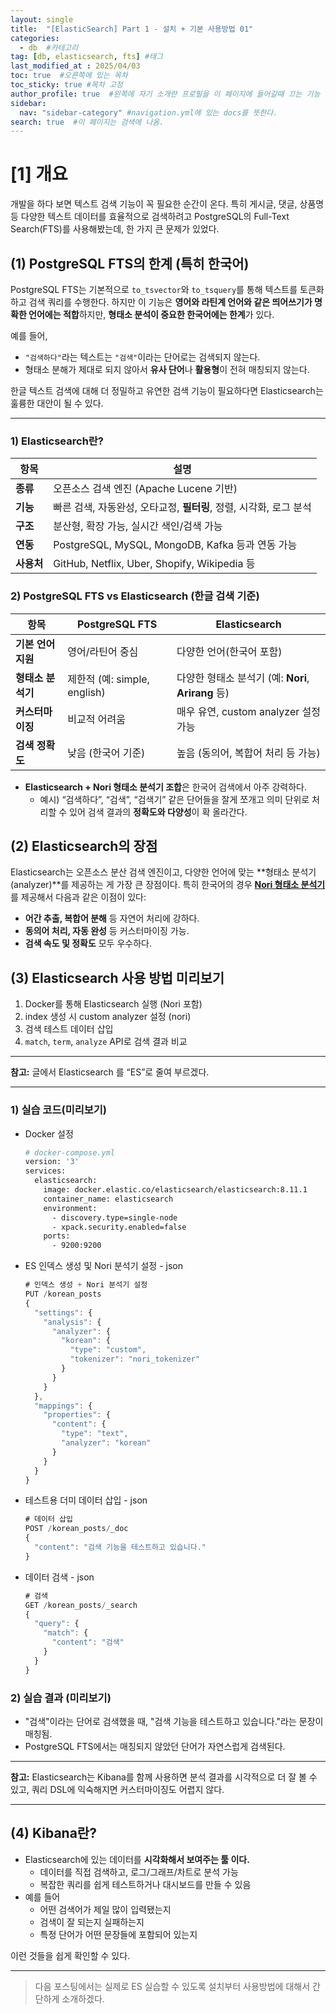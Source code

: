 ```yaml
---
layout: single
title:  "[ElasticSearch] Part 1 - 설치 + 기본 사용방법 01"
categories:
  - db  #카테고리
tag: [db, elasticsearch, fts] #태그
last_modified_at : 2025/04/03
toc: true  #오른쪽에 있는 목차
toc_sticky: true #목차 고정
author_profile: true  #왼쪽에 자기 소개란 프로필을 이 페이지에 들어갈때 끄는 기능
sidebar:
  nav: "sidebar-category" #navigation.yml에 있는 docs를 뜻한다.
search: true  #이 페이지는 검색에 나옴.
---
```


# [1] 개요

개발을 하다 보면 텍스트 검색 기능이 꼭 필요한 순간이 온다. 특히 게시글, 댓글, 상품명 등 다양한 텍스트 데이터를 효율적으로 검색하려고 PostgreSQL의 Full-Text Search(FTS)를 사용해봤는데, 한 가지 큰 문제가 있었다.

## (1) PostgreSQL FTS의 한계 (특히 한국어)

PostgreSQL FTS는 기본적으로 `to_tsvector`와 `to_tsquery`를 통해 텍스트를 토큰화하고 검색 쿼리를 수행한다. 하지만 이 기능은 **영어와 라틴계 언어와 같은 띄어쓰기가 명확한 언어에는 적합**하지만, **형태소 분석이 중요한 한국어에는 한계**가 있다.

예를 들어,

- `"검색하다"`라는 텍스트는 `"검색"`이라는 단어로는 검색되지 않는다.
- 형태소 분해가 제대로 되지 않아서 **유사 단어**나 **활용형**이 전혀 매칭되지 않는다.

한글 텍스트 검색에 대해 더 정밀하고 유연한 검색 기능이 필요하다면 Elasticsearch는 훌륭한 대안이 될 수 있다.

---

### **1) Elasticsearch란?**

| 항목   | 설명 |
|--------|------|
| **종류** | 오픈소스 검색 엔진 (Apache Lucene 기반) |
| **기능** | 빠른 검색, 자동완성, 오타교정, **필터링**, 정렬, 시각화, 로그 분석 |
| **구조** | 분산형, 확장 가능, 실시간 색인/검색 가능 |
| **연동** | PostgreSQL, MySQL, MongoDB, Kafka 등과 연동 가능 |
| **사용처** | GitHub, Netflix, Uber, Shopify, Wikipedia 등 |


### **2) PostgreSQL FTS vs Elasticsearch (한글 검색 기준)**

| 항목 | PostgreSQL FTS | Elasticsearch |
|------|----------------|----------------|
| **기본 언어 지원** | 영어/라틴어 중심 | 다양한 언어(한국어 포함) |
| **형태소 분석기** | 제한적 (예: simple, english) | 다양한 형태소 분석기 (예: **Nori**, **Arirang** 등) |
| **커스터마이징** | 비교적 어려움 | 매우 유연, custom analyzer 설정 가능 |
| **검색 정확도** | 낮음 (한국어 기준) | 높음 (동의어, 복합어 처리 등 가능) |

- **Elasticsearch + Nori 형태소 분석기 조합**은 한국어 검색에서 아주 강력하다.
    - 예시) “검색하다”, “검색”, “검색기” 같은 단어들을 잘게 쪼개고 의미 단위로 처리할 수 있어 검색 결과의 **정확도와 다양성**이 확 올라간다.

## (2) Elasticsearch의 장점

Elasticsearch는 오픈소스 분산 검색 엔진이고, 다양한 언어에 맞는 **형태소 분석기(analyzer)**를 제공하는 게 가장 큰 장점이다. 특히 한국어의 경우 [**Nori 형태소 분석기**](https://www.elastic.co/guide/en/elasticsearch/plugins/current/analysis-nori.html)를 제공해서 다음과 같은 이점이 있다:

- **어간 추출, 복합어 분해** 등 자연어 처리에 강하다.
- **동의어 처리, 자동 완성** 등 커스터마이징 가능.
- **검색 속도 및 정확도** 모두 우수하다.

## (3) Elasticsearch 사용 방법 미리보기

1. Docker를 통해 Elasticsearch 실행 (Nori 포함)
2. index 생성 시 custom analyzer 설정 (nori)
3. 검색 테스트 데이터 삽입
4. `match`, `term`, `analyze` API로 검색 결과 비교

---

**참고:** 글에서 Elasticsearch 를 “ES”로 줄여 부르겠다.

---

### 1) 실습 코드(미리보기)

- Docker 설정
    
    ```bash
    # docker-compose.yml
    version: '3'
    services:
      elasticsearch:
        image: docker.elastic.co/elasticsearch/elasticsearch:8.11.1
        container_name: elasticsearch
        environment:
          - discovery.type=single-node
          - xpack.security.enabled=false
        ports:
          - 9200:9200
    ```
    
- ES 인덱스 생성 및 Nori 분석기 설정 - json
    
    ```jsx
    # 인덱스 생성 + Nori 분석기 설정
    PUT /korean_posts
    {
      "settings": {
        "analysis": {
          "analyzer": {
            "korean": {
              "type": "custom",
              "tokenizer": "nori_tokenizer"
            }
          }
        }
      },
      "mappings": {
        "properties": {
          "content": {
            "type": "text",
            "analyzer": "korean"
          }
        }
      }
    }
    ```
    
- 테스트용 더미 데이터 삽입 - json
    
    ```jsx
    # 데이터 삽입
    POST /korean_posts/_doc
    {
      "content": "검색 기능을 테스트하고 있습니다."
    }
    ```
    
- 데이터 검색 - json
    
    ```jsx
    # 검색
    GET /korean_posts/_search
    {
      "query": {
        "match": {
          "content": "검색"
        }
      }
    }
    ```
    

### 2) 실습 결과 (미리보기)

- "검색"이라는 단어로 검색했을 때, "검색 기능을 테스트하고 있습니다."라는 문장이 매칭됨.
- PostgreSQL FTS에서는 매칭되지 않았던 단어가 자연스럽게 검색된다.

---

**참고:** Elasticsearch는 Kibana를 함께 사용하면 분석 결과를 시각적으로 더 잘 볼 수 있고, 쿼리 DSL에 익숙해지면 커스터마이징도 어렵지 않다.

---

## (4) Kibana란?

- Elasticsearch에 있는 데이터를 **시각화해서 보여주는 툴 이다.**
    - 데이터를 직접 검색하고, 로그/그래프/차트로 분석 가능
    - 복잡한 쿼리를 쉽게 테스트하거나 대시보드를 만들 수 있음
- 예를 들어
    - 어떤 검색어가 제일 많이 입력됐는지
    - 검색이 잘 되는지 실패하는지
    - 특정 단어가 어떤 문장들에 포함되어 있는지

이런 것들을 쉽게 확인할 수 있다.

---
> 다음 포스팅에서는 실제로 ES 실습할 수 있도록 설치부터 사용방법에 대해서 간단하게 소개하겠다.